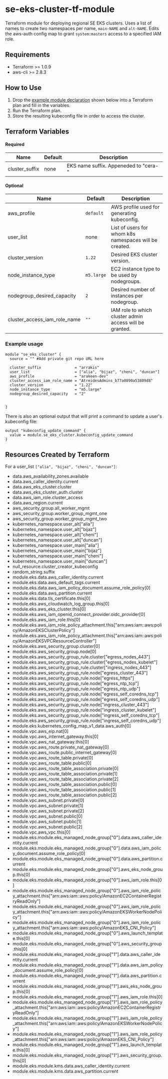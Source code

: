# se-eks-cluster-tf-module
Terraform module for deploying regional SE EKS clusters.  Uses a list of names to create two namespaces per name, `main-NAME` and `alt-NAME`.  Edits the aws-auth config map to grant `system:masters` access to a specified IAM role.

## Requirements

- Terraform >= 1.0.9
- aws-cli >= 2.8.3

## How to Use

1. Drop the [example module declaration](#example-usage) shown below into a Terraform plan and fill in the variables.
2. Run the Terraform plan.
3. Store the resulting kubeconfig file in order to access the cluster.


## Terraform Variables

#### Required

| Name | Default | Description|
|------|---------|------------|
|cluster_suffix| none | EKS name suffix.  Appeneded to "cera-"|


#### Optional

| Name | Default | Description|
|------|---------|------------|
|aws_profile| `default` | AWS profile used for generating kubeconfig. |
|user_list| none | List of users for whom k8s namespaces will be created.|
|cluster_version | `1.22` | Desired EKS cluster version.|
|node_instance_type|`m5.large`|EC2 instance type to be used by nodegroups.|
|nodegroup_desired_capacity|`2`|Desired number of instances per nodegroup.|
|cluster_access_iam_role_name|`""`|IAM role to which cluster admin access will be granted.|

### Example usage

```hcl
module "se_eks_cluster" {
  source = "" #Add private git repo URL here

  cluster_suffix               = "arrakis"
  user_list                    = ["alia", "bijaz", "cheni", "duncan"]
  aws_profile                  = "arakeen-dev"
  cluster_access_iam_role_name = "AtreidesAdmins_b77a0890a53809d8"
  cluster_version              = "1.22"
  node_instance_type           = "m5.large"
  nodegroup_desired_capacity   = "2"

  
}
```

There is also an optional output that will print a command to update a user's kubeconfig file:

```hcl
output "kubeconfig_update_command" {
  value = module.se_eks_cluster.kubeconfig_update_command
}
```


## Resources Created by Terraform

For a user_list `["alia", "bijaz", "cheni", "duncan"]`:

- data.aws_availability_zones.available
- data.aws_caller_identity.current
- data.aws_eks_cluster.cluster
- data.aws_eks_cluster_auth.cluster
- data.aws_iam_role.cluster_access
- data.aws_region.current
- aws_security_group.all_worker_mgmt
- aws_security_group.worker_group_mgmt_one
- aws_security_group.worker_group_mgmt_two
- kubernetes_namespace.user_alt["alia"]
- kubernetes_namespace.user_alt["bijaz"]
- kubernetes_namespace.user_alt["cheni"]
- kubernetes_namespace.user_alt["duncan"]
- kubernetes_namespace.user_main["alia"]
- kubernetes_namespace.user_main["bijaz"]
- kubernetes_namespace.user_main["cheni"]
- kubernetes_namespace.user_main["duncan"]
- null_resource.cluster_creator_kubeconfig
- random_string.suffix
- module.eks.data.aws_caller_identity.current
- module.eks.data.aws_default_tags.current
- module.eks.data.aws_iam_policy_document.assume_role_policy[0]
- module.eks.data.aws_partition.current
- module.eks.data.tls_certificate.this[0]
- module.eks.aws_cloudwatch_log_group.this[0]
- module.eks.aws_eks_cluster.this[0]
- module.eks.aws_iam_openid_connect_provider.oidc_provider[0]
- module.eks.aws_iam_role.this[0]
- module.eks.aws_iam_role_policy_attachment.this["arn:aws:iam::aws:policy/AmazonEKSClusterPolicy"]
- module.eks.aws_iam_role_policy_attachment.this["arn:aws:iam::aws:policy/AmazonEKSVPCResourceController"]
- module.eks.aws_security_group.cluster[0]
- module.eks.aws_security_group.node[0]
- module.eks.aws_security_group_rule.cluster["egress_nodes_443"]
- module.eks.aws_security_group_rule.cluster["egress_nodes_kubelet"]
- module.eks.aws_security_group_rule.cluster["ingress_nodes_443"]
- module.eks.aws_security_group_rule.node["egress_cluster_443"]
- module.eks.aws_security_group_rule.node["egress_https"]
- module.eks.aws_security_group_rule.node["egress_ntp_tcp"]
- module.eks.aws_security_group_rule.node["egress_ntp_udp"]
- module.eks.aws_security_group_rule.node["egress_self_coredns_tcp"]
- module.eks.aws_security_group_rule.node["egress_self_coredns_udp"]
- module.eks.aws_security_group_rule.node["ingress_cluster_443"]
- module.eks.aws_security_group_rule.node["ingress_cluster_kubelet"]
- module.eks.aws_security_group_rule.node["ingress_self_coredns_tcp"]
- module.eks.aws_security_group_rule.node["ingress_self_coredns_udp"]
- module.eks.kubernetes_config_map_v1_data.aws_auth[0]
- module.vpc.aws_eip.nat[0]
- module.vpc.aws_internet_gateway.this[0]
- module.vpc.aws_nat_gateway.this[0]
- module.vpc.aws_route.private_nat_gateway[0]
- module.vpc.aws_route.public_internet_gateway[0]
- module.vpc.aws_route_table.private[0]
- module.vpc.aws_route_table.public[0]
- module.vpc.aws_route_table_association.private[0]
- module.vpc.aws_route_table_association.private[1]
- module.vpc.aws_route_table_association.private[2]
- module.vpc.aws_route_table_association.public[0]
- module.vpc.aws_route_table_association.public[1]
- module.vpc.aws_route_table_association.public[2]
- module.vpc.aws_subnet.private[0]
- module.vpc.aws_subnet.private[1]
- module.vpc.aws_subnet.private[2]
- module.vpc.aws_subnet.public[0]
- module.vpc.aws_subnet.public[1]
- module.vpc.aws_subnet.public[2]
- module.vpc.aws_vpc.this[0]
- module.eks.module.eks_managed_node_group["0"].data.aws_caller_identity.current
- module.eks.module.eks_managed_node_group["0"].data.aws_iam_policy_document.assume_role_policy[0]
- module.eks.module.eks_managed_node_group["0"].data.aws_partition.current
- module.eks.module.eks_managed_node_group["0"].aws_eks_node_group.this[0]
- module.eks.module.eks_managed_node_group["0"].aws_iam_role.this[0]
- module.eks.module.eks_managed_node_group["0"].aws_iam_role_policy_attachment.this["arn:aws:iam::aws:policy/AmazonEC2ContainerRegistryReadOnly"]
- module.eks.module.eks_managed_node_group["0"].aws_iam_role_policy_attachment.this["arn:aws:iam::aws:policy/AmazonEKSWorkerNodePolicy"]
- module.eks.module.eks_managed_node_group["0"].aws_iam_role_policy_attachment.this["arn:aws:iam::aws:policy/AmazonEKS_CNI_Policy"]
- module.eks.module.eks_managed_node_group["0"].aws_launch_template.this[0]
- module.eks.module.eks_managed_node_group["0"].aws_security_group.this[0]
- module.eks.module.eks_managed_node_group["1"].data.aws_caller_identity.current
- module.eks.module.eks_managed_node_group["1"].data.aws_iam_policy_document.assume_role_policy[0]
- module.eks.module.eks_managed_node_group["1"].data.aws_partition.current
- module.eks.module.eks_managed_node_group["1"].aws_eks_node_group.this[0]
- module.eks.module.eks_managed_node_group["1"].aws_iam_role.this[0]
- module.eks.module.eks_managed_node_group["1"].aws_iam_role_policy_attachment.this["arn:aws:iam::aws:policy/AmazonEC2ContainerRegistryReadOnly"]
- module.eks.module.eks_managed_node_group["1"].aws_iam_role_policy_attachment.this["arn:aws:iam::aws:policy/AmazonEKSWorkerNodePolicy"]
- module.eks.module.eks_managed_node_group["1"].aws_iam_role_policy_attachment.this["arn:aws:iam::aws:policy/AmazonEKS_CNI_Policy"]
- module.eks.module.eks_managed_node_group["1"].aws_launch_template.this[0]
- module.eks.module.eks_managed_node_group["1"].aws_security_group.this[0]
- module.eks.module.kms.data.aws_caller_identity.current
- module.eks.module.kms.data.aws_partition.current

